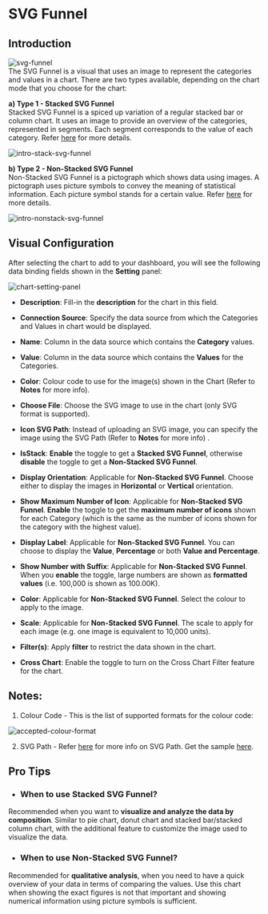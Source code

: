 # SVG Funnel

## Introduction

![svg-funnel](./images/svg-funnel/svg-funnel.svg)     
The SVG Funnel is a visual that uses an image to represent the categories and values in a chart. There are two types available, depending on the chart mode that you choose for the chart:

**a) Type 1 - Stacked SVG Funnel**   
Stacked SVG Funnel is a spiced up variation of a regular stacked bar or column chart. It uses an image to provide an overview of the categories, represented in segments. Each segment corresponds to the value of each category. Refer [here](./visual/stacked-svg-funnel.md) for more details.

![intro-stack-svg-funnel](./images/svg-funnel/intro-stack-svg-funnel.png)

**b) Type 2 - Non-Stacked SVG Funnel**   
Non-Stacked SVG Funnel is a pictograph which shows data using images. A pictograph uses picture symbols to convey the meaning of statistical information. Each picture symbol stands for a certain value. Refer [here](./visual/non-stacked-svg-funnel.md) for more details.

![intro-nonstack-svg-funnel](./images/svg-funnel/intro-nonstack-svg-funnel.png)

## Visual Configuration   
After selecting the chart to add to your dashboard, you will see the following data binding fields shown in the **Setting** panel:

![chart-setting-panel](./images/svg-funnel/chart-setting-panel.png)

- **Description**: Fill-in the **description** for the chart in this field.
- **Connection Source**: Specify the data source from which the Categories and Values in chart would be displayed.
- **Name**: Column in the data source which contains the **Category** values.
- **Value**: Column in the data source which contains the **Values** for the Categories.
- **Color**: Colour code to use for the image(s) shown in the Chart (Refer to **Notes** for more info).
- **Choose File**: Choose the SVG image to use in the chart (only SVG format is supported).
- **Icon SVG Path**: Instead of uploading an SVG image, you can specify the image using the SVG Path (Refer to **Notes** for more info) .
- **IsStack**: **Enable** the toggle to get a **Stacked SVG Funnel**, otherwise **disable** the toggle to get a **Non-Stacked SVG Funnel**.   
   
- **Display Orientation**: Applicable for **Non-Stacked SVG Funnel**. Choose either to display the images in **Horizontal** or **Vertical** orientation.
- **Show Maximum Number of Icon**: Applicable for **Non-Stacked SVG Funnel**. **Enable** the toggle to get the **maximum number of icons** shown for each Category (which is the same as the number of icons shown for the category with the highest value).
- **Display Label**: Applicable for **Non-Stacked SVG Funnel**. You can choose to display the **Value**, **Percentage** or both **Value and Percentage**.
- **Show Number with Suffix**: Applicable for **Non-Stacked SVG Funnel**. When you **enable** the toggle, large numbers are shown as **formatted values** (i.e. 100,000 is shown as 100.00K).
- **Color**: Applicable for **Non-Stacked SVG Funnel**. Select the colour to apply to the image.
- **Scale**: Applicable for **Non-Stacked SVG Funnel**. The scale to apply for each image (e.g. one image is equivalent to 10,000 units).   
- **Filter(s)**: Apply **filter** to restrict the data shown in the chart.
- **Cross Chart**: Enable the toggle to turn on the Cross Chart Filter feature for the chart.

## Notes:  
1. Colour Code - This is the list of supported formats for the colour code:

![accepted-colour-format](./images/svg-funnel/accepted-colour-format.png)

2. SVG Path - Refer [here](https://www.w3schools.com/graphics/svg_path.asp) for more info on SVG Path. Get the sample [here](./sample-data/svg-funnel/sample-svg.txt).

## Pro Tips
- ### When to use Stacked SVG Funnel?   
Recommended when you want to **visualize and analyze the data by composition**.
Similar to pie chart, donut chart and stacked bar/stacked column chart, with the additional feature to customize the image used to visualize the data.

- ### When to use Non-Stacked SVG Funnel?   
Recommended for **qualitative analysis**, when you need to have a quick overview of your data in terms of comparing the values.
Use this chart when showing the exact figures is not that important and showing numerical information using picture symbols is sufficient.

